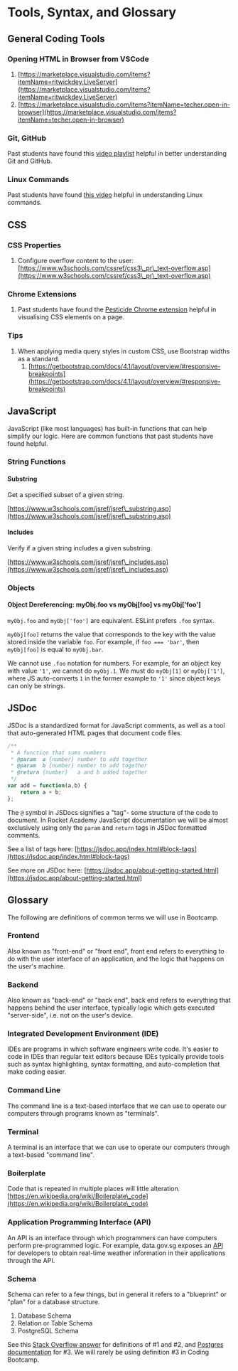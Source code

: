 # Tools, Syntax, and Glossary

## General Coding Tools

### Opening HTML in Browser from VSCode

1. [https://marketplace.visualstudio.com/items?itemName=ritwickdey.LiveServer](https://marketplace.visualstudio.com/items?itemName=ritwickdey.LiveServer)
2. [https://marketplace.visualstudio.com/items?itemName=techer.open-in-browser](https://marketplace.visualstudio.com/items?itemName=techer.open-in-browser)

### Git, GitHub

Past students have found this [video playlist](https://www.youtube.com/playlist?list=PLRqwX-V7Uu6ZF9C0YMKuns9sLDzK6zoiV) helpful in better understanding Git and GitHub.

### Linux Commands

Past students have found [this video](https://www.youtube.com/watch?v=RzAkjX\_9B7E) helpful in understanding Linux commands.

## CSS

### CSS Properties

1. Configure overflow content to the user: [https://www.w3schools.com/cssref/css3\_pr\_text-overflow.asp](https://www.w3schools.com/cssref/css3\_pr\_text-overflow.asp)

### Chrome Extensions

1. Past students have found the [Pesticide Chrome extension](https://chrome.google.com/webstore/detail/pesticide-for-chrome-with/neonnmencpneifkhlmhmfhfiklgjmloi) helpful in visualising CSS elements on a page.

### Tips

1. When applying media query styles in custom CSS, use Bootstrap widths as a standard.
   1. [https://getbootstrap.com/docs/4.1/layout/overview/#responsive-breakpoints](https://getbootstrap.com/docs/4.1/layout/overview/#responsive-breakpoints)

## JavaScript

JavaScript (like most languages) has built-in functions that can help simplify our logic. Here are common functions that past students have found helpful.

### String Functions

#### Substring

Get a specified subset of a given string.

[https://www.w3schools.com/jsref/jsref\_substring.asp](https://www.w3schools.com/jsref/jsref\_substring.asp)

#### Includes

Verify if a given string includes a given substring.

[https://www.w3schools.com/jsref/jsref\_includes.asp](https://www.w3schools.com/jsref/jsref\_includes.asp)

### Objects

#### Object Dereferencing: myObj.foo vs myObj\[foo] vs myObj\['foo']

`myObj.foo` and `myObj['foo']` are equivalent. ESLint prefers `.foo` syntax.

`myObj[foo]` returns the value that corresponds to the key with the value stored inside the variable `foo`. For example, if `foo === 'bar'`, then `myObj[foo]` is equal to `myObj.bar`.

We cannot use `.foo` notation for numbers. For example, for an object key with value `'1'`, we cannot do `myObj.1`. We must do `myObj[1]` or `myObj['1']`, where JS auto-converts `1` in the former example to `'1'` since object keys can only be strings.

## JSDoc

JSDoc is a standardized format for JavaScript comments, as well as a tool that auto-generated HTML pages that document code files.

```javascript
/**
 * A function that sums numbers
 * @param  a {number} number to add together
 * @param  b {number} number to add together
 * @return {number}   a and b added together
 */
var add = function(a,b) {
    return a + b;
};
```

The `@` symbol in JSDocs signifies a "tag"- some structure of the code to document. In Rocket Academy JavaScript documentation we will be almost exclusively using only the `param` and `return` tags in JSDoc formatted comments.

See a list of tags here: [https://jsdoc.app/index.html#block-tags](https://jsdoc.app/index.html#block-tags)

See more on JSDoc here: [https://jsdoc.app/about-getting-started.html](https://jsdoc.app/about-getting-started.html)

## Glossary

The following are definitions of common terms we will use in Bootcamp.

### Frontend

Also known as "front-end" or "front end", front end refers to everything to do with the user interface of an application, and the logic that happens on the user's machine.

### Backend

Also known as "back-end" or "back end", back end refers to everything that happens behind the user interface, typically logic which gets executed "server-side", i.e. not on the user's device.

### Integrated Development Environment (IDE)

IDEs are programs in which software engineers write code. It's easier to code in IDEs than regular text editors because IDEs typically provide tools such as syntax highlighting, syntax formatting, and auto-completion that make coding easier.

### Command Line

The command line is a text-based interface that we can use to operate our computers through programs known as "terminals".

### Terminal

A terminal is an interface that we can use to operate our computers through a text-based "command line".

### Boilerplate

Code that is repeated in multiple places will little alteration. [https://en.wikipedia.org/wiki/Boilerplate\_code](https://en.wikipedia.org/wiki/Boilerplate\_code)

### Application Programming Interface (API)

An API is an interface through which programmers can have computers perform pre-programmed logic. For example, data.gov.sg exposes an [API](https://data.gov.sg/dataset/realtime-weather-readings) for developers to obtain real-time weather information in their applications through the API.

### Schema

Schema can refer to a few things, but in general it refers to a "blueprint" or "plan" for a database structure.

1. Database Schema
2. Relation or Table Schema
3. PostgreSQL Schema

See this [Stack Overflow answer](https://stackoverflow.com/a/298765) for definitions of #1 and #2, and [Postgres documentation](https://www.postgresql.org/docs/13/ddl-schemas.html) for #3. We will rarely be using definition #3 in Coding Bootcamp.

